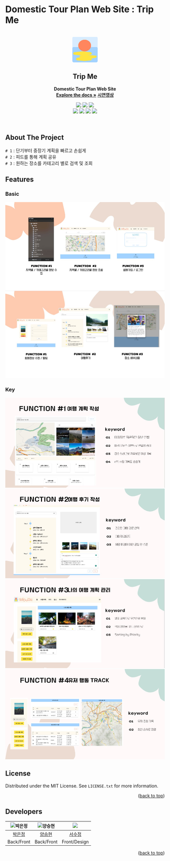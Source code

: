 # **Domestic Tour Plan Web Site : Trip Me**

<a name="readme-top"></a>

<!-- PROJECT SHIELDS -->


<!-- PROJECT LOGO -->
<br />
<div align="center">
  <a href="">
    <img src="/images/logo.png" alt="Logo" width="80" height="80">
  </a>

<h2 align="center"><strong>Trip Me</strong></h2>
  <p align="center">
    <strong>Domestic Tour Plan Web Site</strong>
    <br />
        <a href="/docs/README.md"><strong>Explore the docs »</strong></a>
        <a href="https://youtu.be/aDRhgaM8HhY"><strong>시연영상</strong></a>
    <br />
    <!--<a href="https://youtu.be/">View Demo</a>-->
    <div>
        <img src="https://img.shields.io/badge/springboot-6DB33F?style=for-the-badge&logo=spring&logoColor=white"> 
        <img src="https://img.shields.io/badge/java-007396?style=for-the-badge&logo=java&logoColor=white"> 
         <img src="https://img.shields.io/badge/mysql-4479A1?style=for-the-badge&logo=mysql&logoColor=white"> 
        <br/>
        <img src="https://img.shields.io/badge/Vue.js-35495E?style=for-the-badge&logo=vuedotjs&logoColor=4FC08D" />    
        <img src="https://img.shields.io/badge/javascript-F7DF1E?style=for-the-badge&logo=javascript&logoColor=black"> 
 <img src="https://img.shields.io/badge/html5-E34F26?style=for-the-badge&logo=html5&logoColor=white"> 
  <img src="https://img.shields.io/badge/css-1572B6?style=for-the-badge&logo=css3&logoColor=white"> 
    </div>
  </p>
</div>
<br/>

<!-- ABOUT THE PROJECT -->
## **About The Project**

`# 1` : 단기부터 중장기 계획을 빠르고 손쉽게    
`# 2` : 피드를 통해 계획 공유    
`# 3` : 원하는 장소를 카테고리 별로 검색 및 조회  
  

## **Features**
### **Basic**
![](/images/features/1.jpg)
![](/images/features/2.jpg)
### **Key**
![](/images/features/3.jpg)
![](/images/features/4.jpg)
![](/images/features/5.jpg)
![](/images/features/6.jpg)



<!-- LICENSE -->
## **License**

Distributed under the MIT License. See `LICENSE.txt` for more information.

<p align="right">(<a href="#readme-top">back to top</a>)</p>



<!-- Developers -->
## **Developers**
| ![박은정](https://avatars.githubusercontent.com/u/50352139) | ![양승현](https://avatars.githubusercontent.com/u/70054592) |![](https://avatars.githubusercontent.com/u/58605215)|
|:--------:|:-------:|:---------:|
| [박은정](https://github.com/Eundms) | [양승현](https://github.com/Devyan0) |[서수정](https://github.com/ssj946)|
|Back/Front|Back/Front|Front/Design|


<p align="right">(<a href="#readme-top">back to top</a>)</p>


<!-- MARKDOWN LINKS & IMAGES -->
<!-- https://www.markdownguide.org/basic-syntax/#reference-style-links -->
[product-screenshot]: /images/screenshot.jpg
[Vue.js]: https://img.shields.io/badge/Vue.js-35495E?style=for-the-badge&logo=vuedotjs&logoColor=4FC08D
[Vue-url]: https://vuejs.org/

